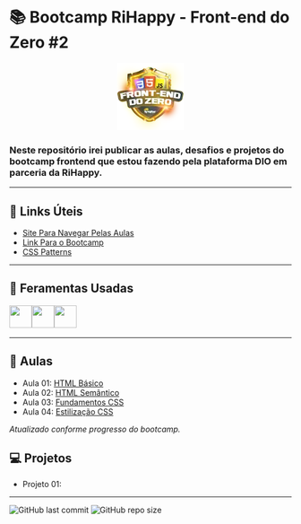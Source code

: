 # 📚 Bootcamp RiHappy - Front-end do Zero #2
<p align="center"><a href="https://web.dio.me/track/344ed0bb-de0d-430f-b767-fd3c5a985724"><img src="./assets/logo.webp"></a></p>

### Neste repositório irei publicar as aulas, desafios e projetos do bootcamp frontend que estou fazendo pela plataforma DIO em parceria da RiHappy.
---
## 🔗 Links Úteis
 - [Site Para Navegar Pelas Aulas](https://bootcamp-rihappyfront.onrender.com/)
 - [Link Para o Bootcamp](https://web.dio.me/track/344ed0bb-de0d-430f-b767-fd3c5a985724)
 - [CSS Patterns](https://projects.verou.me/css3patterns)

---
## 🔨 Feramentas Usadas
<img src="https://cdn.jsdelivr.net/gh/devicons/devicon@latest/icons/html5/html5-original-wordmark.svg" width="40" height="40"/><img src="https://cdn.jsdelivr.net/gh/devicons/devicon@latest/icons/css3/css3-original.svg" width="40" height="40" /><img src="https://cdn.jsdelivr.net/gh/devicons/devicon@latest/icons/javascript/javascript-original.svg" width="40" height="40" />

---

## 📘 Aulas
- Aula 01: [HTML Básico](https://github.com/jandersonhp/Bootcamp-RiHappyFront/tree/main/Aulas/estrutBas)
- Aula 02: [HTML Semântico](https://github.com/jandersonhp/Bootcamp-RiHappyFront/tree/main/Aulas/htmlsemantico)
- Aula 03: [Fundamentos CSS](https://github.com/jandersonhp/Bootcamp-RiHappyFront/tree/main/Aulas/fundamentoscss)
- Aula 04: [Estilização CSS](https://github.com/jandersonhp/Bootcamp-RiHappyFront/tree/main/Aulas/estilizacaocss)

*Atualizado conforme progresso do bootcamp.*
## 💻 Projetos
- Projeto 01: 

---

![GitHub last commit](https://img.shields.io/github/last-commit/jandersonhp/Bootcamp-RiHappyFront)
![GitHub repo size](https://img.shields.io/github/repo-size/jandersonhp/Bootcamp-RiHappyFront)